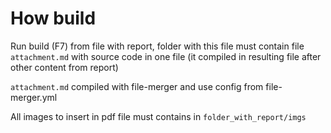 # How build

Run build (F7) from file with report, folder with this file must contain file `attachment.md` with source code in one file (it compiled in resulting file after other content from report)

`attachment.md` compiled with file-merger and use config from file-merger.yml

All images to insert in pdf file must contains in `folder_with_report/imgs`
